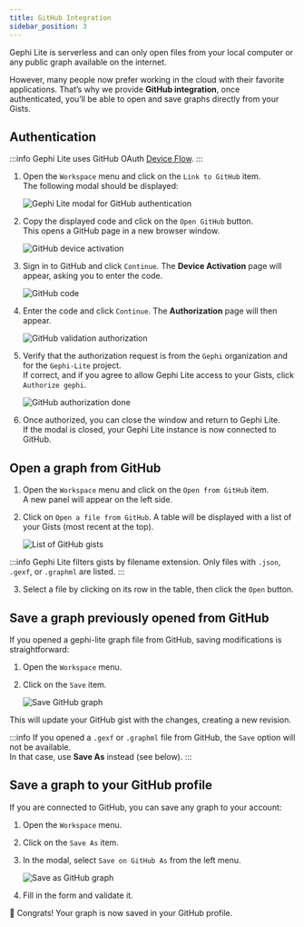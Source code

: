 ```yaml
---
title: GitHub Integration
sidebar_position: 3
---
```


Gephi Lite is serverless and can only open files from your local computer or any public graph available on the internet.

However, many people now prefer working in the cloud with their favorite applications. 
That’s why we provide **GitHub integration**,  once authenticated, you’ll be able to open and save graphs directly from your Gists.

## Authentication

:::info
Gephi Lite uses GitHub OAuth [Device Flow](https://docs.github.com/en/apps/oauth-apps/building-oauth-apps/authorizing-oauth-apps#device-flow).
:::

1. Open the `Workspace` menu and click on the `Link to GitHub` item.  
   The following modal should be displayed:

   ![Gephi Lite modal for GitHub authentication](./assets/github-modal.png)

2. Copy the displayed code and click on the `Open GitHub` button.  
   This opens a GitHub page in a new browser window.

   ![GitHub device activation](./assets/github-login.png)

3. Sign in to GitHub and click `Continue`. The **Device Activation** page will appear, asking you to enter the code.

   ![GitHub code](./assets/github-code.png)

4. Enter the code and click `Continue`. The **Authorization** page will then appear.

   ![GitHub validation authorization](./assets/github-validation.png)

5. Verify that the authorization request is from the `Gephi` organization and for the `Gephi-Lite` project.  
   If correct, and if you agree to allow Gephi Lite access to your Gists, click `Authorize gephi`.

   ![GitHub authorization done](./assets/github-done.png)

6. Once authorized, you can close the window and return to Gephi Lite.  
   If the modal is closed, your Gephi Lite instance is now connected to GitHub.

## Open a graph from GitHub

1. Open the `Workspace` menu and click on the `Open from GitHub` item.  
   A new panel will appear on the left side.  

2. Click on `Open a file from GitHub`. A table will be displayed with a list of your Gists (most recent at the top).

   ![List of GitHub gists](./assets/github-open-gist.png)

:::info
Gephi Lite filters gists by filename extension. Only files with `.json`, `.gexf`, or `.graphml` are listed.
:::

3. Select a file by clicking on its row in the table, then click the `Open` button.


## Save a graph previously opened from GitHub

If you opened a gephi-lite graph file from GitHub, saving modifications is straightforward:

1. Open the `Workspace` menu.  
2. Click on the `Save` item.  

   ![Save GitHub graph](./assets/github-save.png)

This will update your GitHub gist with the changes, creating a new revision.

:::info
If you opened a `.gexf` or `.graphml` file from GitHub, the `Save` option will not be available.  
In that case, use **Save As** instead (see below).
:::

## Save a graph to your GitHub profile

If you are connected to GitHub, you can save any graph to your account:

1. Open the `Workspace` menu.  
2. Click on the `Save As` item.  
3. In the modal, select `Save on GitHub As` from the left menu.  

   ![Save as GitHub graph](./assets/github-save_as.png)

4. Fill in the form and validate it.  

🎉 Congrats! Your graph is now saved in your GitHub profile.
